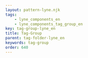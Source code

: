 ```yaml
---
layout: pattern-lyne.njk
tags: 
    - lyne_components_en
    - lyne_components_tag_group_en
key: tag-group-lyne_en
title: Tag-Group
parent: tag-folder-lyne_en
keywords: tag-group
order: 640
---
```

